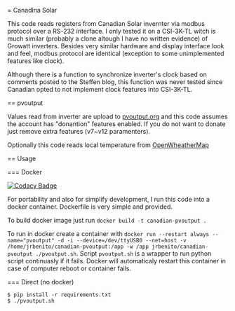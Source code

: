 = Canadina Solar

This code reads registers from Canadian Solar invernter via modbus protocol over a RS-232 interface. 
I only tested it on a CSI-3K-TL witch is much similar (probably a clone altough I have no written evidence)
of Growatt inverters. Besides very similar hardware and display interface look and feel, modbus protocol are identical
(exception to some unimplemented features like clock).

Although there is a function to synchronize inverter's clock based on comments posted to the Steffen blog, this function 
was never tested since Canadian opted to not implement clock features into CSI-3K-TL.

== pvoutput

Values read from inverter are upload to [pvoutput.org](https://pvoutput.org) and this code assumes the account has "donantion" features enabled.
If you do not want to donate just remove extra features (v7~v12 paramenters).

Optionally this code reads local temperature from [OpenWheatherMap](https://openweathermap.org)

== Usage

=== Docker

[![Codacy Badge](https://api.codacy.com/project/badge/Grade/1a8b27961c904e8093f5adaa40ca8e8f)](https://app.codacy.com/app/jrbenito/canadianSolar-pvoutput?utm_source=github.com&utm_medium=referral&utm_content=jrbenito/canadianSolar-pvoutput&utm_campaign=Badge_Grade_Dashboard)

 
For portability and also for simplify development, I run this code into a docker container. Dockerfile is very simple and provided.

To build docker image just run `docker build -t canadian-pvoutput .`

To run in docker create a container with `docker run --restart always --name="pvoutput" -d -i --device=/dev/ttyUSB0 --net=host -v /home/jrbenito/canadian-pvoutput:/app -w /app jrbenito/canadian-pvoutput ./pvoutput.sh`. Script `pvoutput.sh` is a wrapper to run python script continuasly if it fails. Docker will automaticaly restart this container in case of computer reboot or container fails.

=== Direct (no docker)

```
$ pip install -r requirements.txt
$ ./pvoutput.sh
```
